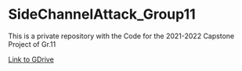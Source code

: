 # SideChannelAttack_Group11

This is a private repository with the Code for the 2021-2022 Capstone Project of Gr.11

[Link to GDrive](https://drive.google.com/drive/folders/10uhpd2tUgA8w4LfrOEBV-0jksmIIdqTX?usp=sharing)


